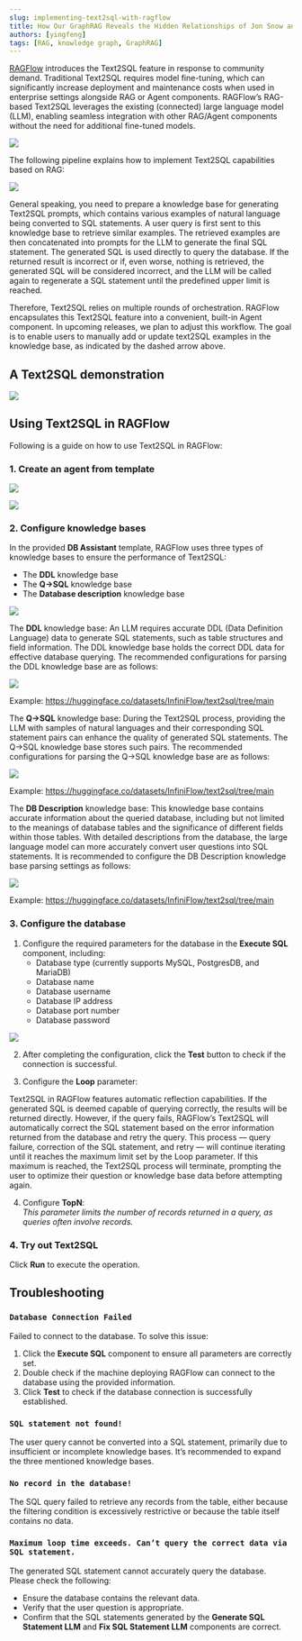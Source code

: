 ```yaml
---
slug: implementing-text2sql-with-ragflow
title: How Our GraphRAG Reveals the Hidden Relationships of Jon Snow and the Mother of Dragons
authors: [yingfeng]
tags: [RAG, knowledge graph, GraphRAG]
---
```


[RAGFlow](https://github.com/infiniflow/ragflow) introduces the Text2SQL feature in response to community demand. Traditional Text2SQL requires model fine-tuning, which can significantly increase deployment and maintenance costs when used in enterprise settings alongside RAG or Agent components. RAGFlow’s RAG-based Text2SQL leverages the existing (connected) large language model (LLM), enabling seamless integration with other RAG/Agent components without the need for additional fine-tuned models.<!--truncate-->

![](./station.jpg)

The following pipeline explains how to implement Text2SQL capabilities based on RAG:

![](./rag2.png)

General speaking, you need to prepare a knowledge base for generating Text2SQL prompts, which contains various examples of natural language being converted to SQL statements. A user query is first sent to this knowledge base to retrieve similar examples. The retrieved examples are then concatenated into prompts for the LLM to generate the final SQL statement. The generated SQL is used directly to query the database. If the returned result is incorrect or if, even worse, nothing is retrieved, the generated SQL will be considered incorrect, and the LLM will be called again to regenerate a SQL statement until the predefined upper limit is reached.

Therefore, Text2SQL relies on multiple rounds of orchestration. RAGFlow encapsulates this Text2SQL feature into a convenient, built-in Agent component. In upcoming releases, we plan to adjust this workflow. The goal is to enable users to manually add or update text2SQL examples in the knowledge base, as indicated by the dashed arrow above.

## A Text2SQL demonstration

![](./dialogue.gif)

## Using Text2SQL in RAGFlow

Following is a guide on how to use Text2SQL in RAGFlow:

### 1. Create an agent from template

![](./create_from_template.png)

![](./choose_template.png)

### 2. Configure knowledge bases

In the provided **DB Assistant** template, RAGFlow uses three types of knowledge bases to ensure the performance of Text2SQL:

- The **DDL** knowledge base
- The **Q->SQL** knowledge base
- The **Database description** knowledge base

![](./agent_template.png)

The **DDL** knowledge base: An LLM requires accurate DDL (Data Definition Language) data to generate SQL statements, such as table structures and field information. The DDL knowledge base holds the correct DDL data for effective database querying. The recommended configurations for parsing the DDL knowledge base are as follows:

![](./ddl_kb.png)

Example: https://huggingface.co/datasets/InfiniFlow/text2sql/tree/main

The **Q->SQL** knowledge base: During the Text2SQL process, providing the LLM with samples of natural languages and their corresponding SQL statement pairs can enhance the quality of generated SQL statements. The Q->SQL knowledge base stores such pairs. The recommended configurations for parsing the Q->SQL knowledge base are as follows:

![](./q2sql_kb.png)

Example: https://huggingface.co/datasets/InfiniFlow/text2sql/tree/main

The **DB Description** knowledge base: This knowledge base contains accurate information about the queried database, including but not limited to the meanings of database tables and the significance of different fields within those tables. With detailed descriptions from the database, the large language model can more accurately convert user questions into SQL statements. It is recommended to configure the DB Description knowledge base parsing settings as follows:

![](./text2sql.png)

Example: https://huggingface.co/datasets/InfiniFlow/text2sql/tree/main

### 3. Configure the database

1. Configure the required parameters for the database in the **Execute SQL** component, including:  
   - Database type (currently supports MySQL, PostgresDB, and MariaDB)
   - Database name
   - Database username
   - Database IP address
   - Database port number
   - Database password

![](./configure_db.png)

2. After completing the configuration, click the **Test** button to check if the connection is successful.  

3. Configure the **Loop** parameter:

Text2SQL in RAGFlow features automatic reflection capabilities. If the generated SQL is deemed capable of querying correctly, the results will be returned directly. However, if the query fails, RAGFlow’s Text2SQL will automatically correct the SQL statement based on the error information returned from the database and retry the query. This process — query failure, correction of the SQL statement, and retry — will continue iterating until it reaches the maximum limit set by the Loop parameter. If this maximum is reached, the Text2SQL process will terminate, prompting the user to optimize their question or knowledge base data before attempting again.  

4. Configure **TopN**:  
   *This parameter limits the number of records returned in a query, as queries often involve records.*  

### 4. Try out Text2SQL

Click **Run** to execute the operation.

## Troubleshooting

### `Database Connection Failed`

Failed to connect to the database. To solve this issue:  

1. Click the **Execute SQL** component to ensure all parameters are correctly set.
2. Double check if the machine deploying RAGFlow can connect to the database using the provided information.
3. Click **Test** to check if the database connection is successfully established.

### `SQL statement not found!`

The user query cannot be converted into a SQL statement, primarily due to insufficient or incomplete knowledge bases. It’s recommended to expand the three mentioned knowledge bases.

### `No record in the database!`

The SQL query failed to retrieve any records from the table, either because the filtering condition is excessively restrictive or because the table itself contains no data.

### `Maximum loop time exceeds. Can’t query the correct data via SQL statement.`

The generated SQL statement cannot accurately query the database. Please check the following:  

- Ensure the database contains the relevant data.
- Verify that the user question is appropriate.
- Confirm that the SQL statements generated by the **Generate SQL Statement LLM** and **Fix SQL Statement LLM** components are correct.
